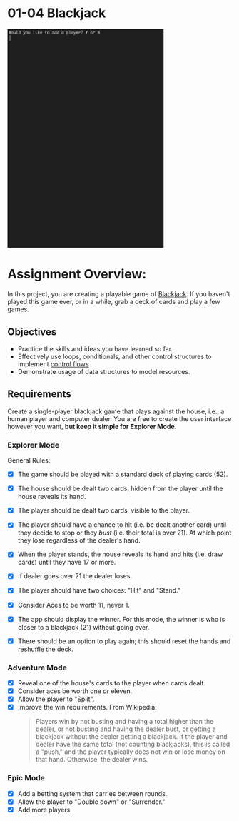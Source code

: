 # 01-04 Blackjack

<img src='demo.gif' width="350">

# Assignment Overview:

In this project, you are creating a playable game of
[Blackjack](https://en.wikipedia.org/wiki/Blackjack). If you haven't played this
game ever, or in a while, grab a deck of cards and play a few games.

## Objectives

- Practice the skills and ideas you have learned so far.
- Effectively use loops, conditionals, and other control structures to implement
  [control flows](https://en.wikipedia.org/wiki/Control_flow)
- Demonstrate usage of data structures to model resources.

## Requirements

Create a single-player blackjack game that plays against the house, i.e., a
human player and computer dealer. You are free to create the user interface
however you want, **but keep it simple for Explorer Mode**.

### Explorer Mode

General Rules:

- [x] The game should be played with a standard deck of playing cards (52).
- [x] The house should be dealt two cards, hidden from the player until the
      house reveals its hand.
- [x] The player should be dealt two cards, visible to the player.
- [x] The player should have a chance to hit (i.e. be dealt another card) until
      they decide to stop or they _bust_ (i.e. their total is over 21). At which
      point they lose regardless of the dealer's hand.
- [x] When the player stands, the house reveals its hand and hits (i.e. draw
      cards) until they have 17 or more.
- [x] If dealer goes over 21 the dealer loses.

- [x] The player should have two choices: "Hit" and "Stand."
- [x] Consider Aces to be worth 11, never 1.
- [x] The app should display the winner. For this mode, the winner is who is
      closer to a blackjack (21) without going over.
- [x] There should be an option to play again; this should reset the hands and
      reshuffle the deck.

### Adventure Mode

- [x] Reveal one of the house's cards to the player when cards dealt.
- [x] Consider aces be worth one _or_ eleven.
- [x] Allow the player to
      ["Split"](https://blog.betway.com/casino/blackjack-strategy-101-how-do-you-split-in-blackjack/).
- [x] Improve the win requirements. From Wikipedia:
  > Players win by not busting and having a total higher than the dealer, or not
  > busting and having the dealer bust, or getting a blackjack without the
  > dealer getting a blackjack. If the player and dealer have the same total
  > (not counting blackjacks), this is called a "push," and the player typically
  > does not win or lose money on that hand. Otherwise, the dealer wins.

### Epic Mode

- [x] Add a betting system that carries between rounds.
- [x] Allow the player to "Double down" or "Surrender."
- [x] Add more players.
